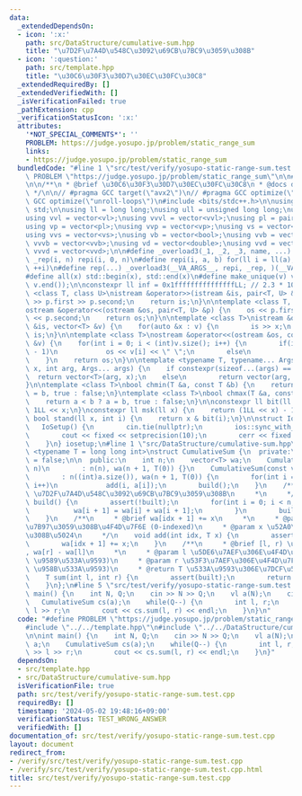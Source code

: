 ```yaml
---
data:
  _extendedDependsOn:
  - icon: ':x:'
    path: src/DataStructure/cumulative-sum.hpp
    title: "\u7D2F\u7A4D\u548C\u3092\u69CB\u7BC9\u3059\u308B"
  - icon: ':question:'
    path: src/template.hpp
    title: "\u30C6\u30F3\u30D7\u30EC\u30FC\u30C8"
  _extendedRequiredBy: []
  _extendedVerifiedWith: []
  _isVerificationFailed: true
  _pathExtension: cpp
  _verificationStatusIcon: ':x:'
  attributes:
    '*NOT_SPECIAL_COMMENTS*': ''
    PROBLEM: https://judge.yosupo.jp/problem/static_range_sum
    links:
    - https://judge.yosupo.jp/problem/static_range_sum
  bundledCode: "#line 1 \"src/test/verify/yosupo-static-range-sum.test.cpp\"\n#define\
    \ PROBLEM \"https://judge.yosupo.jp/problem/static_range_sum\"\n\n#line 2 \"src/template.hpp\"\
    \n\n/**\n * @brief \u30C6\u30F3\u30D7\u30EC\u30FC\u30C8\n * @docs docs/template.md\n\
    \ */\n\n// #pragma GCC target(\"avx2\")\n// #pragma GCC optimize(\"O3\")\n// #pragma\
    \ GCC optimize(\"unroll-loops\")\n#include <bits/stdc++.h>\n\nusing namespace\
    \ std;\n\nusing ll = long long;\nusing ull = unsigned long long;\nusing vl = vector<ll>;\n\
    using vvl = vector<vl>;\nusing vvvl = vector<vvl>;\nusing pl = pair<ll, ll>;\n\
    using vp = vector<pl>;\nusing vvp = vector<vp>;\nusing vs = vector<string>;\n\
    using vvs = vector<vs>;\nusing vb = vector<bool>;\nusing vvb = vector<vb>;\nusing\
    \ vvvb = vector<vvb>;\nusing vd = vector<double>;\nusing vvd = vector<vd>;\nusing\
    \ vvvd = vector<vvd>;\n\n#define _overload3(_1, _2, _3, name, ...) name\n#define\
    \ _rep(i, n) repi(i, 0, n)\n#define repi(i, a, b) for(ll i = ll(a); i < ll(b);\
    \ ++i)\n#define rep(...) _overload3(__VA_ARGS__, repi, _rep, )(__VA_ARGS__)\n\
    #define all(x) std::begin(x), std::end(x)\n#define make_unique(v) v.erase(unique(all(v)),\
    \ v.end());\n\nconstexpr ll inf = 0x1fffffffffffffffLL; // 2.3 * 10^18\n\ntemplate\
    \ <class T, class U>\nistream &operator>>(istream &is, pair<T, U> &p) {\n    is\
    \ >> p.first >> p.second;\n    return is;\n}\n\ntemplate <class T, class U>\n\
    ostream &operator<<(ostream &os, pair<T, U> &p) {\n    os << p.first << \" \"\
    \ << p.second;\n    return os;\n}\n\ntemplate <class T>\nistream &operator>>(istream\
    \ &is, vector<T> &v) {\n    for(auto &x : v) {\n        is >> x;\n    }\n    return\
    \ is;\n}\n\ntemplate <class T>\nostream &operator<<(ostream &os, const vector<T>\
    \ &v) {\n    for(int i = 0; i < (int)v.size(); i++) {\n        if(i != (int)v.size()\
    \ - 1)\n            os << v[i] << \" \";\n        else\n            os << v[i];\n\
    \    }\n    return os;\n}\n\ntemplate <typename T, typename... Args>\nauto vec(T\
    \ x, int arg, Args... args) {\n    if constexpr(sizeof...(args) == 0)\n      \
    \  return vector<T>(arg, x);\n    else\n        return vector(arg, vec<T>(x, args...));\n\
    }\n\ntemplate <class T>\nbool chmin(T &a, const T &b) {\n    return a > b ? a\
    \ = b, true : false;\n}\ntemplate <class T>\nbool chmax(T &a, const T &b) {\n\
    \    return a < b ? a = b, true : false;\n}\n\nconstexpr ll bit(ll x) {\n    return\
    \ 1LL << x;\n}\nconstexpr ll msk(ll x) {\n    return (1LL << x) - 1;\n}\nconstexpr\
    \ bool stand(ll x, int i) {\n    return x & bit(i);\n}\n\nstruct IoSetup {\n \
    \   IoSetup() {\n        cin.tie(nullptr);\n        ios::sync_with_stdio(false);\n\
    \        cout << fixed << setprecision(10);\n        cerr << fixed << setprecision(10);\n\
    \    }\n} iosetup;\n#line 1 \"src/DataStructure/cumulative-sum.hpp\"\ntemplate\
    \ <typename T = long long int>\nstruct CumulativeSum {\n  private:\n    bool built\
    \ = false;\n\n  public:\n    int n;\n    vector<T> wa;\n    CumulativeSum(int\
    \ n)\n        : n(n), wa(n + 1, T(0)) {}\n    CumulativeSum(const vector<T> &a)\n\
    \        : n((int)a.size()), wa(n + 1, T(0)) {\n        for(int i = 0; i < n;\
    \ i++)\n            add(i, a[i]);\n        build();\n    }\n    /**\n     * @brief\
    \ \u7D2F\u7A4D\u548C\u3092\u69CB\u7BC9\u3059\u308B\n     *\n     */\n    void\
    \ build() {\n        assert(!built);\n        for(int i = 0; i < n; i++) {\n \
    \           wa[i + 1] = wa[i] + wa[i + 1];\n        }\n        built = true;\n\
    \    }\n    /**\n     * @brief wa[idx + 1] += x\n     *\n     * @param idx \u52A0\
    \u7B97\u3059\u308B\u4F4D\u7F6E (0-indexed)\n     * @param x \u52A0\u7B97\u3059\
    \u308B\u5024\n     */\n    void add(int idx, T x) {\n        assert(!built);\n\
    \        wa[idx + 1] += x;\n    }\n    /**\n     * @brief [l, r) \u306E\u548C\
    , wa[r] - wa[l]\n     *\n     * @param l \u5DE6\u7AEF\u306E\u4F4D\u7F6E (0-indexed,\
    \ \u9589\u533A\u9593)\n     * @param r \u53F3\u7AEF\u306E\u4F4D\u7F6E (0-indexed,\
    \ \u958B\u533A\u9593)\n     * @return T \u533A\u9593\u306E\u7DCF\u548C\n     */\n\
    \    T sum(int l, int r) {\n        assert(built);\n        return wa[r] - wa[l];\n\
    \    }\n};\n#line 5 \"src/test/verify/yosupo-static-range-sum.test.cpp\"\n\nint\
    \ main() {\n    int N, Q;\n    cin >> N >> Q;\n    vl a(N);\n    cin >> a;\n \
    \   CumulativeSum cs(a);\n    while(Q--) {\n        int l, r;\n        cin >>\
    \ l >> r;\n        cout << cs.sum(l, r) << endl;\n    }\n}\n"
  code: "#define PROBLEM \"https://judge.yosupo.jp/problem/static_range_sum\"\n\n\
    #include \"../../template.hpp\"\n#include \"../../DataStructure/cumulative-sum.hpp\"\
    \n\nint main() {\n    int N, Q;\n    cin >> N >> Q;\n    vl a(N);\n    cin >>\
    \ a;\n    CumulativeSum cs(a);\n    while(Q--) {\n        int l, r;\n        cin\
    \ >> l >> r;\n        cout << cs.sum(l, r) << endl;\n    }\n}"
  dependsOn:
  - src/template.hpp
  - src/DataStructure/cumulative-sum.hpp
  isVerificationFile: true
  path: src/test/verify/yosupo-static-range-sum.test.cpp
  requiredBy: []
  timestamp: '2024-05-02 19:48:16+09:00'
  verificationStatus: TEST_WRONG_ANSWER
  verifiedWith: []
documentation_of: src/test/verify/yosupo-static-range-sum.test.cpp
layout: document
redirect_from:
- /verify/src/test/verify/yosupo-static-range-sum.test.cpp
- /verify/src/test/verify/yosupo-static-range-sum.test.cpp.html
title: src/test/verify/yosupo-static-range-sum.test.cpp
---
```

